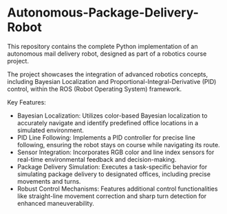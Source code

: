 # Autonomous-Package-Delivery-Robot
This repository contains the complete Python implementation of an autonomous mail delivery robot, designed as part of a robotics course project.

The project showcases the integration of advanced robotics concepts, including Bayesian Localization and Proportional-Integral-Derivative (PID) control, within the ROS (Robot Operating System) framework.

Key Features:

* Bayesian Localization: Utilizes color-based Bayesian localization to accurately navigate and identify predefined office locations in a simulated environment.
* PID Line Following: Implements a PID controller for precise line following, ensuring the robot stays on course while navigating its route.
* Sensor Integration: Incorporates RGB color and line index sensors for real-time environmental feedback and decision-making.
* Package Delivery Simulation: Executes a task-specific behavior for simulating package delivery to designated offices, including precise movements and turns.
* Robust Control Mechanisms: Features additional control functionalities like straight-line movement correction and sharp turn detection for enhanced maneuverability.
